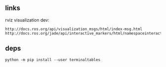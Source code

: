 ## links

rviz visualization dev:

    http://docs.ros.org/api/visualization_msgs/html/index-msg.html
    http://docs.ros.org/jade/api/interactive_markers/html/namespaceinteractive__markers.html

## deps

    python -m pip install --user terminaltables
